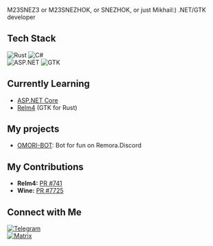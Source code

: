 M23SNEZ3 or M23SNEZHOK, or SNEZHOK, or just Mikhail:)
.NET/GTK developer

## Tech Stack
![Rust](https://img.shields.io/badge/-Rust-000000?logo=rust) ![C#](https://img.shields.io/badge/-C%23-239120?logo=c-sharp)  
![ASP.NET](https://img.shields.io/badge/-ASP.NET-512BD4?logo=.net) ![GTK](https://img.shields.io/badge/-GTK-7A1FA2?logo=gnome)

## Currently Learning
- [ASP.NET Core](https://github.com/dotnet/aspnetcore)  
- [Relm4](https://github.com/Relm4/Relm4) (GTK for Rust)

## My projects
- [OMORI-BOT](https://github.com/M23SNEZ3/OMORI-BOT): Bot for fun on Remora.Discord

## My Contributions  
- **Relm4:** [PR #741](https://github.com/Relm4/Relm4/pull/741)
- **Wine:**  [PR #7725](https://gitlab.winehq.org/wine/wine/-/merge_requests/7725)

## Connect with Me  
[![Telegram](https://img.shields.io/badge/-Telegram-26A5E4?logo=telegram)](https://t.me/M23NSEZHOK)  
[![Matrix](https://img.shields.io/badge/-Matrix-000000?logo=matrix)](https://matrix.to/#/@m23snez3:matrix.org)
